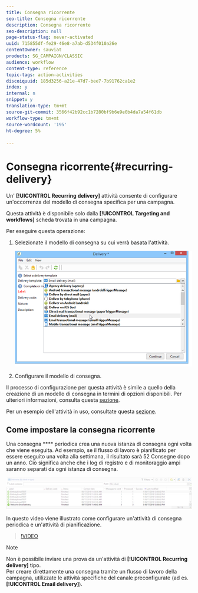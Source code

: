 ```yaml
---
title: Consegna ricorrente
seo-title: Consegna ricorrente
description: Consegna ricorrente
seo-description: null
page-status-flag: never-activated
uuid: 715855df-fe29-46e8-a7ab-d534f010a26e
contentOwner: sauviat
products: SG_CAMPAIGN/CLASSIC
audience: workflow
content-type: reference
topic-tags: action-activities
discoiquuid: 185d3256-a21e-47d7-bee7-7b91762ca1e2
index: y
internal: n
snippet: y
translation-type: tm+mt
source-git-commit: 3566f42b92cc1b7280bf9b6e9e0b4da7a54f61db
workflow-type: tm+mt
source-wordcount: '195'
ht-degree: 5%

---
```



# Consegna ricorrente{#recurring-delivery}

Un&#39; **[!UICONTROL Recurring delivery]** attività consente di configurare un&#39;occorrenza del modello di consegna specifica per una campagna.

Questa attività è disponibile solo dalla **[!UICONTROL Targeting and workflows]** scheda trovata in una campagna.

Per eseguire questa operazione:

1. Selezionate il modello di consegna su cui verrà basata l&#39;attività.

   ![](assets/recurring_delivery_001.png)

1. Configurare il modello di consegna.

Il processo di configurazione per questa attività è simile a quello della creazione di un modello di consegna in termini di opzioni disponibili. Per ulteriori informazioni, consulta questa [sezione](../../delivery/using/about-templates.md).

Per un esempio dell&#39;attività in uso, consultate questa [sezione](../../workflow/using/sending-a-birthday-email.md#creating-a-recurring-delivery-in-a-targeting-workflow).

## Come impostare la consegna ricorrente

Una consegna **** periodica crea una nuova istanza di consegna ogni volta che viene eseguita. Ad esempio, se il flusso di lavoro è pianificato per essere eseguito una volta alla settimana, il risultato sarà 52 Consegne dopo un anno. Ciò significa anche che i log di registro e di monitoraggio ampi saranno separati da ogni istanza di consegna.

![Consegna ricorrente](assets/delivery_recurring.jpg)

In questo video viene illustrato come configurare un&#39;attività di consegna periodica e un&#39;attività di pianificazione.

>[!VIDEO](https://video.tv.adobe.com/v/25040?quality=12)

>[!NOTE]
>
>Non è possibile inviare una prova da un&#39;attività di **[!UICONTROL Recurring delivery]** tipo.\
>Per creare direttamente una consegna tramite un flusso di lavoro della campagna, utilizzate le attività specifiche del canale preconfigurate (ad es. **[!UICONTROL Email delivery]**).

